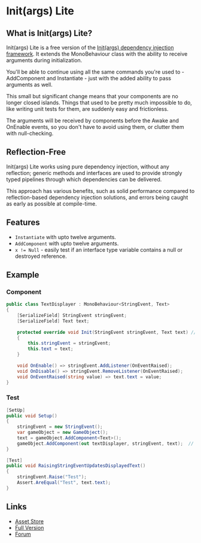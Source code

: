 # Init(args) Lite

## What is Init(args) Lite?
Init(args) Lite is a free version of the [Init(args) dependency injection framework](https://assetstore.unity.com/packages/tools/utilities/init-args-200530).
It extends the MonoBehaviour class with the ability to receive arguments during initialization.

You'll be able to continue using all the same commands you're used to - AddComponent and Instantiate - just with the added ability to pass arguments as well.

This small but significant change means that your components are no longer closed islands. Things that used to be pretty much impossible to do, like writing unit tests for them, are suddenly easy and frictionless.

The arguments will be received by components before the Awake and OnEnable events, so you don't have to avoid using them, or clutter them with null-checking.

## Reflection-Free
Init(args) Lite works using pure dependency injection, without any reflection; generic methods and interfaces are used to provide strongly typed pipelines through which dependencies can be delivered.

This approach has various benefits, such as solid performance compared to reflection-based dependency injection solutions, and errors being caught as early as possible at compile-time.

## Features
* `Instantiate` with upto twelve arguments.
* `AddComponent` with upto twelve arguments.
* `x != Null` - easily test if an interface type variable contains a null or destroyed reference.

## Example
### Component
```C#
public class TextDisplayer : MonoBehaviour<StringEvent, Text>
{
    [SerializeField] StringEvent stringEvent;
    [SerializeField] Text text;
 
    protected override void Init(StringEvent stringEvent, Text text) // <- dependencies received here
    {
        this.stringEvent = stringEvent;
        this.text = text;
    }
 
    void OnEnable() => stringEvent.AddListener(OnEventRaised);
    void OnDisable() => stringEvent.RemoveListener(OnEventRaised);
    void OnEventRaised(string value) => text.text = value;
}
```

### Test
```C#
[SetUp]
public void Setup()
{
    stringEvent = new StringEvent();
    var gameObject = new GameObject();
    text = gameObject.AddComponent<Text>();
    gameObject.AddComponent(out textDisplayer, stringEvent, text);  // <- dependencies injected here
}
 
[Test]
public void RaisingStringEventUpdatesDisplayedText()
{
    stringEvent.Raise("Test");
    Assert.AreEqual("Test", text.text);
}
```

## Links
* [Asset Store](https://assetstore.unity.com/packages/slug/280938)
* [Full Version](https://assetstore.unity.com/packages/tools/utilities/init-args-200530)
* [Forum](https://forum.unity.com/threads/init-args-the-practical-di-framework.1215084/)
